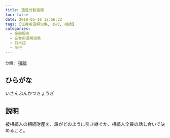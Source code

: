 ```yaml
---
title: 遺産分割協議
toc: false
date: 2018-05-18 12:56:22
tags: [证券用语解说集, あ行, 相続]
categories:
  - 金融服务
  - 证券用语解说集
  - 日本語
  - あ行
---
```


`分類：` [相続](/tags/相続/)

## ひらがな

いさんぶんかつきょうぎ

## 説明

被相続人の相続財産を、誰がどのように引き継ぐか、相続人全員の話し合いで決めること。
